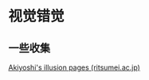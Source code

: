 视觉错觉
===

## 一些收集

[Akiyoshi's illusion pages (ritsumei.ac.jp)](http://www.ritsumei.ac.jp/~akitaoka/index-e.html)